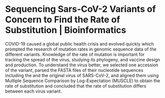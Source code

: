 # Sequencing Sars-CoV-2 Variants of Concern to Find the Rate of Substitution | Bioinformatics

COVID-19 caused a global public health crisis and evolved quickly which prompted the research of mutation rates in genomic sequence data of the different variants. Knowledge of the rate of mutation is important for tracking the spread of the virus, studying its phylogeny, and vaccine design and production. To understand the virus better, we selected one accession of the variant, parsed the FASTA files of their nucleotide sequences including the and the original virus of SARS-CoV-2, and aligned them using Multiple Sequence Comparison by Log-Expectation (MUSCLE) to obtain the rate of substitution and concluded that the rate of substitution differs between each virus variant.
